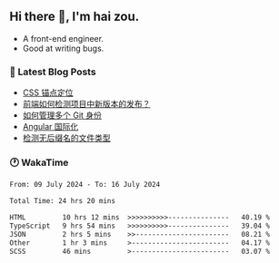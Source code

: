 ## Hi there 👋, I'm hai zou.

- A front-end engineer.
- Good at writing bugs.

### 📖 Latest Blog Posts
<!-- BLOG-POST-LIST:START -->
- [CSS 锚点定位](https://blog.izou.top/css/anchor-position/)
- [前端如何检测项目中新版本的发布？](https://blog.izou.top/angular/version-update/)
- [如何管理多个 Git 身份](https://blog.izou.top/git/multi-git-identity/)
- [Angular 国际化](https://blog.izou.top/angular/i18n/)
- [检测无后缀名的文件类型](https://blog.izou.top/js/filetype-check/)
<!-- BLOG-POST-LIST:END -->

### 🕐 WakaTime
<!--START_SECTION:waka-->

```txt
From: 09 July 2024 - To: 16 July 2024

Total Time: 24 hrs 20 mins

HTML         10 hrs 12 mins  >>>>>>>>>>---------------   40.19 %
TypeScript   9 hrs 54 mins   >>>>>>>>>>---------------   39.04 %
JSON         2 hrs 5 mins    >>-----------------------   08.21 %
Other        1 hr 3 mins     >------------------------   04.17 %
SCSS         46 mins         >------------------------   03.07 %
```

<!--END_SECTION:waka-->

